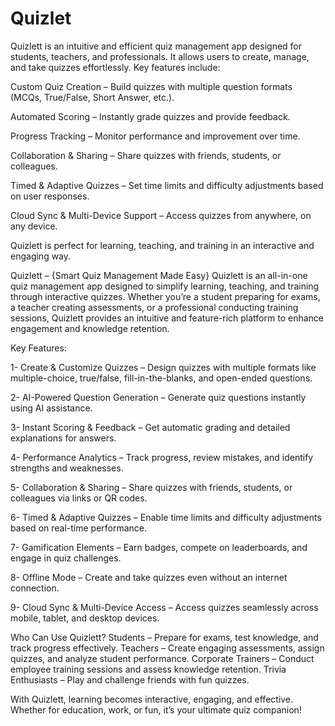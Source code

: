 # Quizlet

Quizlett is an intuitive and efficient quiz management app designed for students, teachers, and professionals. It allows users to create, manage, and take quizzes effortlessly. Key features include:

Custom Quiz Creation – Build quizzes with multiple question formats (MCQs, True/False, Short Answer, etc.).

Automated Scoring – Instantly grade quizzes and provide feedback.

Progress Tracking – Monitor performance and improvement over time.

Collaboration & Sharing – Share quizzes with friends, students, or colleagues.

Timed & Adaptive Quizzes – Set time limits and difficulty adjustments based on user responses.

Cloud Sync & Multi-Device Support – Access quizzes from anywhere, on any device.

Quizlett is perfect for learning, teaching, and training in an interactive and engaging way. 


Quizlett – {Smart Quiz Management Made Easy}
Quizlett is an all-in-one quiz management app designed to simplify learning, teaching, and training through interactive quizzes. Whether you’re a student preparing for exams, a teacher creating assessments, or a professional conducting training sessions, Quizlett provides an intuitive and feature-rich platform to enhance engagement and knowledge retention.

Key Features:
 
 1- Create & Customize Quizzes – Design quizzes with multiple formats like multiple-choice, true/false, fill-in-the-blanks, and open-ended 
  questions.
  
 2- AI-Powered Question Generation – Generate quiz questions instantly using AI assistance.
 
 3- Instant Scoring & Feedback – Get automatic grading and detailed explanations for answers.
 
 4- Performance Analytics – Track progress, review mistakes, and identify strengths and weaknesses.
 
 5- Collaboration & Sharing – Share quizzes with friends, students, or colleagues via links or QR codes.
 
 6- Timed & Adaptive Quizzes – Enable time limits and difficulty adjustments based on real-time performance.
 
 7- Gamification Elements – Earn badges, compete on leaderboards, and engage in quiz challenges.
 
 8- Offline Mode – Create and take quizzes even without an internet connection.
 
 9- Cloud Sync & Multi-Device Access – Access quizzes seamlessly across mobile, tablet, and desktop devices.

Who Can Use Quizlett?
 Students – Prepare for exams, test knowledge, and track progress effectively.
 Teachers – Create engaging assessments, assign quizzes, and analyze student performance.
 Corporate Trainers – Conduct employee training sessions and assess knowledge retention.
 Trivia Enthusiasts – Play and challenge friends with fun quizzes.

With Quizlett, learning becomes interactive, engaging, and effective. Whether for education, work, or fun, it’s your ultimate quiz companion! 
